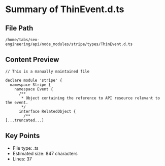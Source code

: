 # Summary of ThinEvent.d.ts
  
## File Path
`/home/tabs/seo-engineering/api/node_modules/stripe/types/ThinEvent.d.ts`

## Content Preview
```
// This is a manually maintained file

declare module 'stripe' {
  namespace Stripe {
    namespace Event {
      /**
       * Object containing the reference to API resource relevant to the event.
       */
      interface RelatedObject {
        /**
[...truncated...]
```

## Key Points
- File type: .ts
- Estimated size: 847 characters
- Lines: 37
